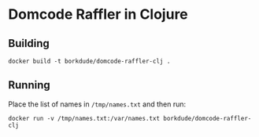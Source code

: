 # Domcode Raffler in Clojure

## Building

    docker build -t borkdude/domcode-raffler-clj .

## Running

Place the list of names in `/tmp/names.txt` and then run:

    docker run -v /tmp/names.txt:/var/names.txt borkdude/domcode-raffler-clj
